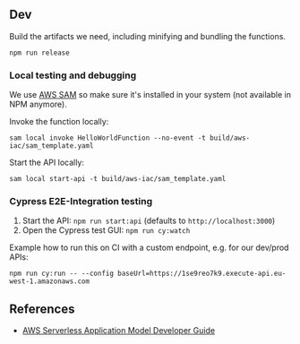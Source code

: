 ## Dev

Build the artifacts we need, including minifying and bundling the functions.

```
npm run release
```

### Local testing and debugging

We use [AWS SAM](https://docs.aws.amazon.com/serverless-application-model/latest/developerguide/serverless-sam-cli-install.html) so make sure it's installed in your system (not available in NPM anymore).

Invoke the function locally:

```
sam local invoke HelloWorldFunction --no-event -t build/aws-iac/sam_template.yaml
```

Start the API locally:

```
sam local start-api -t build/aws-iac/sam_template.yaml
```

### Cypress E2E-Integration testing

1. Start the API: `npm run start:api` (defaults to `http://localhost:3000`)
2. Open the Cypress test GUI: `npm run cy:watch`

Example how to run this on CI with a custom endpoint, e.g. for our dev/prod APIs:
```
npm run cy:run -- --config baseUrl=https://1se9reo7k9.execute-api.eu-west-1.amazonaws.com
```

## References

- [AWS Serverless Application Model Developer Guide](https://docs.aws.amazon.com/serverless-application-model/latest/developerguide/)
